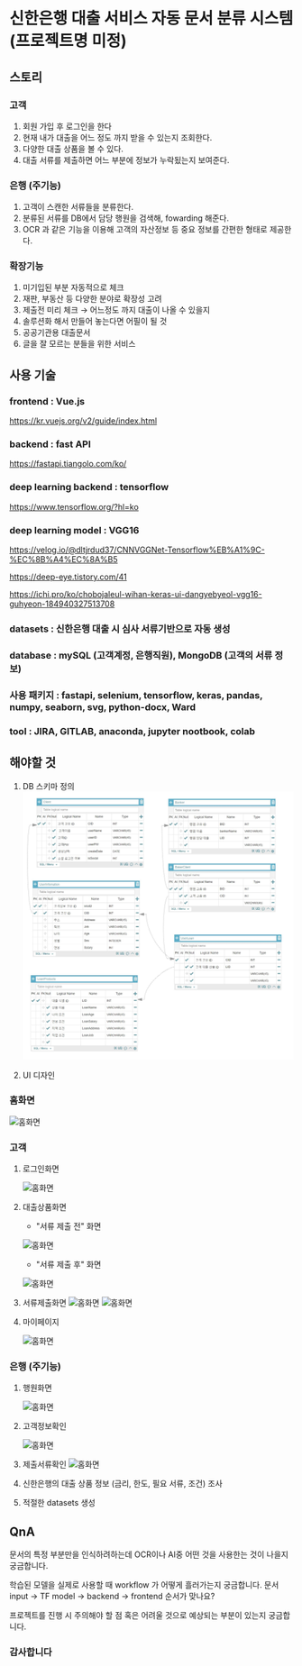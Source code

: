 신한은행 대출 서비스 자동 문서 분류 시스템 (프로젝트명 미정)
============= 


스토리
----


### 고객

1. 회원 가입 후 로그인을 한다
2. 현재 내가 대출을 어느 정도 까지 받을 수 있는지 조회한다.
3. 다양한 대출 상품을 볼 수 있다.
4. 대출 서류를 제출하면 어느 부분에 정보가 누락됬는지 보여준다.

### 은행 (주기능)

1. 고객이 스캔한 서류들을 분류한다.
2. 분류된 서류를 DB에서 담당 행원을 검색해, fowarding 해준다.
3. OCR 과 같은 기능을 이용해 고객의 자산정보 등 중요 정보를 간편한 형태로 제공한다.

### 확장기능

1. 미기입된 부분 자동적으로 체크
2. 재판, 부동산 등 다양한 분야로 확장성 고려
3. 제출전 미리 체크 → 어느정도 까지 대출이 나올 수 있을지
4. 솔루션화 해서 만들어 놓는다면 어필이 될 것
5. 공공기관용 대출문서
6. 글을 잘 모르는 분들을 위한 서비스

사용 기술
-------

### frontend : Vue.js

https://kr.vuejs.org/v2/guide/index.html

### backend : fast API

https://fastapi.tiangolo.com/ko/

### deep learning backend : tensorflow

https://www.tensorflow.org/?hl=ko

### deep learning model : VGG16

https://velog.io/@dltjrdud37/CNNVGGNet-Tensorflow%EB%A1%9C-%EC%8B%A4%EC%8A%B5

https://deep-eye.tistory.com/41

https://ichi.pro/ko/chobojaleul-wihan-keras-ui-dangyebyeol-vgg16-guhyeon-184940327513708

### datasets : 신한은행 대출 시 심사 서류기반으로 자동 생성

### database : mySQL (고객계정, 은행직원), MongoDB (고객의 서류 정보)

### 사용 패키지 : fastapi, selenium, tensorflow, keras, pandas, numpy, seaborn, svg, python-docx, Ward

### tool : JIRA, GITLAB, anaconda, jupyter nootbook, colab


해야할 것
------- 
1. DB 스키마 정의
![DB 이미지](./img/DB이미지.JPG)

2. UI 디자인

  ### 홈화면

  ![홈화면](C:\Users\multicampus\Documents\PJT2-ai\PJT1\S05P21A205\UI-mockup\customer\01_홈화면.png)

  ### 고객

  1. 로그인화면

     ![홈화면](C:\Users\multicampus\Documents\PJT2-ai\PJT1\S05P21A205\UI-mockup\customer\02_로그인화면.png)

  2. 대출상품화면

     - "서류 제출 전" 화면

     ![홈화면](C:\Users\multicampus\Documents\PJT2-ai\PJT1\S05P21A205\UI-mockup\customer\03_대출상품화면2.png)

     - "서류 제출 후" 화면

     ![홈화면](C:\Users\multicampus\Documents\PJT2-ai\PJT1\S05P21A205\UI-mockup\customer\06_대출상품화면(나의조건에맞는).png)

     

  3. 서류제출화면
     ![홈화면](C:\Users\multicampus\Documents\PJT2-ai\PJT1\S05P21A205\UI-mockup\customer\04_서류제출화면1.png)
     ![홈화면](C:\Users\multicampus\Documents\PJT2-ai\PJT1\S05P21A205\UI-mockup\customer\05_서류제출화면2.png)

  

  4. 마이페이지

     ![홈화면](C:\Users\multicampus\Documents\PJT2-ai\PJT1\S05P21A205\UI-mockup\customer\07_마이페이지.png)

  

  

  ### 은행 (주기능)

  1. 행원화면

     ![홈화면](C:\Users\multicampus\Documents\PJT2-ai\PJT1\S05P21A205\UI-mockup\bank\08_행원화면.png)

  2. 고객정보확인

     ![홈화면](C:\Users\multicampus\Documents\PJT2-ai\PJT1\S05P21A205\UI-mockup\bank\09_고객정보확인.png)

  3. 제출서류확인
     ![홈화면](C:\Users\multicampus\Documents\PJT2-ai\PJT1\S05P21A205\UI-mockup\bank\10_제출서류확인.png)

  



3. 신한은행의 대출 상품 정보 (금리, 한도, 필요 서류, 조건) 조사
4. 적절한 datasets 생성

QnA
---
문서의 특정 부분만을 인식하려하는데 OCR이나 AI중 어떤 것을 사용한는 것이 나을지 궁금합니다.

학습된 모델을 실제로 사용할 때 workflow 가 어떻게 흘러가는지 궁금합니다. 문서 input -> TF model -> backend -> frontend 순서가 맞나요?

프로젝트를 진행 시 주의해야 할 점 혹은 어려울 것으로 예상되는 부분이 있는지 궁금합니다.



### 감사합니다
